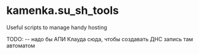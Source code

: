 # kamenka.su_sh_tools
Useful scripts to manage handy hosting

TODO:
-- надо бы АПИ Клауда сюда, чтобы создавать ДНС запись там автоматом
